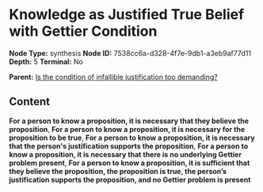 # Knowledge as Justified True Belief with Gettier Condition

**Node Type:** synthesis
**Node ID:** 7538cc6a-d328-4f7e-9db1-a3eb9af77d11
**Depth:** 5
**Terminal:** No

**Parent:** [Is the condition of infallible justification too demanding?](is-the-condition-of-infallible-justification-too-demanding-antithesis-b6f94626-f754-4c99-9207-e75916047ca4.md)

## Content

**For a person to know a proposition, it is necessary that they believe the proposition**, **For a person to know a proposition, it is necessary for the proposition to be true**, **For a person to know a proposition, it is necessary that the person's justification supports the proposition**, **For a person to know a proposition, it is necessary that there is no underlying Gettier problem present**, **For a person to know a proposition, it is sufficient that they believe the proposition, the proposition is true, the person’s justification supports the proposition, and no Gettier problem is present**
